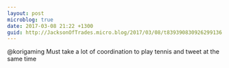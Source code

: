 ```yaml
---
layout: post
microblog: true
date: 2017-03-08 21:22 +1300
guid: http://JacksonOfTrades.micro.blog/2017/03/08/t839390830926299136.html
---
```

@korigaming Must take a lot of coordination to play tennis and tweet at the same time
